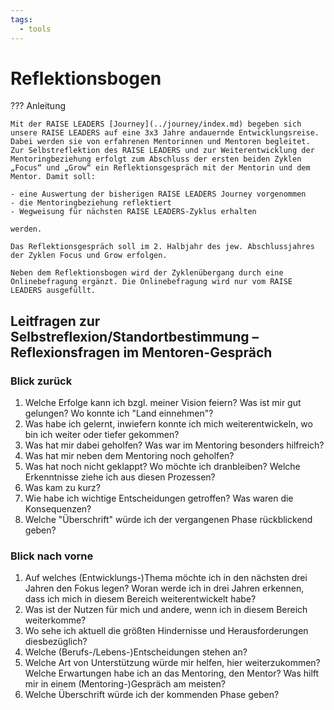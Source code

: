 ```yaml
---
tags:
  - tools
---
```


# Reflektionsbogen

??? Anleitung

	Mit der RAISE LEADERS [Journey](../journey/index.md) begeben sich unsere RAISE LEADERS auf eine 3x3 Jahre andauernde Entwicklungsreise. Dabei werden sie von erfahrenen Mentorinnen und Mentoren begleitet. Zur Selbstreflektion des RAISE LEADERS und zur Weiterentwicklung der Mentoringbeziehung erfolgt zum Abschluss der ersten beiden Zyklen „Focus“ und „Grow“ ein Reflektionsgespräch mit der Mentorin und dem Mentor. Damit soll:

	- eine Auswertung der bisherigen RAISE LEADERS Journey vorgenommen
	- die Mentoringbeziehung reflektiert
	- Wegweisung für nächsten RAISE LEADERS-Zyklus erhalten

	werden.

	Das Reflektionsgespräch soll im 2. Halbjahr des jew. Abschlussjahres der Zyklen Focus und Grow erfolgen.

	Neben dem Reflektionsbogen wird der Zyklenübergang durch eine Onlinebefragung ergänzt. Die Onlinebefragung wird nur vom RAISE LEADERS ausgefüllt.


## Leitfragen zur Selbstreflexion/Standortbestimmung – Reflexionsfragen im Mentoren-Gespräch 

### Blick zurück
1.	Welche Erfolge kann ich bzgl. meiner Vision feiern? Was ist mir gut gelungen? Wo konnte ich "Land einnehmen"?
1.	Was habe ich gelernt, inwiefern konnte ich mich weiterentwickeln, wo bin ich weiter oder tiefer gekommen?
1.	Was hat mir dabei geholfen? Was war im Mentoring besonders hilfreich? 
1.	Was hat mir neben dem Mentoring noch geholfen? 
1.	Was hat noch nicht geklappt? Wo möchte ich dranbleiben? Welche Erkenntnisse ziehe ich aus diesen Prozessen?
1.	Was kam zu kurz?
1.	Wie habe ich wichtige Entscheidungen getroffen? Was waren die Konsequenzen?
1.	Welche "Überschrift" würde ich der vergangenen Phase rückblickend geben?

### Blick nach vorne
1.	Auf welches (Entwicklungs-)Thema möchte ich in den nächsten drei Jahren den Fokus legen? Woran werde ich in drei Jahren erkennen, dass ich mich in diesem Bereich weiterentwickelt habe?
1.	Was ist der Nutzen für mich und andere, wenn ich in diesem Bereich weiterkomme?
1.	Wo sehe ich aktuell die größten Hindernisse und Herausforderungen diesbezüglich?
1.	Welche (Berufs-/Lebens-)Entscheidungen stehen an?
1.	Welche Art von Unterstützung würde mir helfen, hier weiterzukommen? Welche Erwartungen habe ich an das Mentoring, den Mentor? Was hilft mir in einem (Mentoring-)Gespräch am meisten?
1.	Welche Überschrift würde ich der kommenden Phase geben?
